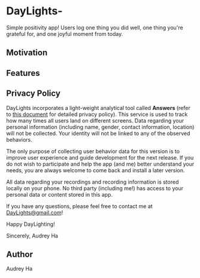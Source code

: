# DayLights-
Simple positivity app! Users log one thing you did well, one thing you're grateful for, and one joyful moment from today.

## Motivation


## Features


## Privacy Policy
DayLights incorporates a light-weight analytical tool called <b>Answers</b> (refer to [this document](https://answers.io/img/onepager/privacy.pdf) for detailed privacy policy). This service is used to track how many times all users land on different screens. Data regarding your personal information (including name, gender, contact information, location) will not be collected. Your identity will not be linked to any of the observed behaviors.

The only purpose of collecting user behavior data for this version is to improve user experience and guide development for the next release. If you do not wish to participate and help the app (and me) better understand your needs, you are always welcome to come back and install a later version.

All data regarding your recordings and recording information is stored locally on your phone. No third party (including me!) has access to your personal data or content stored in this app.

If you have any questions, please feel free to contact me at DayLights@gmail.com!

Happy DayLighting!

Sincerely,
Audrey Ha

## Author
Audrey Ha

